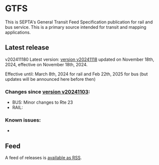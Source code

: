 # GTFS

This is SEPTA's General Transit Feed Specification publication for rail and bus service. This is a primary source intended for transit and mapping applications.

## Latest release
 v202411180
Latest version: [version v20241118](https://github.com/septadev/GTFS/releases/tag/v202411180) updated on November 18th, 2024, effective on November 18th, 2024.

Effective until: March 8th, 2024 for rail and Feb 22th, 2025 for bus (but updates will be announced here before then)

### Changes since [version v20241103](https://github.com/septadev/GTFS/releases/tag/v202410200): 
 
*  BUS:  Minor changes to Rte 23
*  RAIL:  

### Known issues:
* 

## Feed

A feed of releases is [available as RSS](https://github.com/septadev/GTFS/releases.atom).

